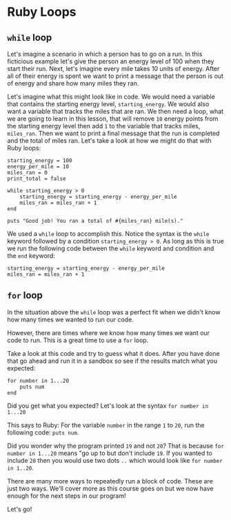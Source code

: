 # Ruby Loops

## `while` loop
Let's imagine a scenario in which a person has to go on a run. In this ficticious example let's give the person an energy level of 100 when they start their run. Next, let's imagine every mile takes 10 units of energy. After all of their energy is spent we want to print a message that the person is out of energy and share how many miles they ran. 

Let's imagine what this might look like in code. We would need a variable that contains the starting energy level, `starting_energy`. We would also want a variable that tracks the miles that are ran. We then need a loop, what we are going to learn in this lesson, that will remove `10` energy points from the starting energy level then add `1` to the variable that tracks miles, `miles_ran`. Then we want to print a final message that the run is completed and the total of miles ran. Let's take a look at how we might do that with Ruby loops:

```
starting_energy = 100
energy_per_mile = 10
miles_ran = 0
print_total = false 

while starting_energy > 0
    starting_energy = starting_energy - energy_per_mile
    miles_ran = miles_ran + 1
end

puts "Good job! You ran a total of #{miles_ran} mile(s)."
```

We used a `while` loop to accomplish this. Notice the syntax is the `while` keyword followed by a condition `starting_energy > 0`. As long as this is true we run the following code between the `while` keyword and condition and the `end` keyword:
```
starting_energy = starting_energy - energy_per_mile
miles_ran = miles_ran + 1
```

## `for` loop
In the situation above the `while` loop was a perfect fit when we didn't know how many times we wanted to run our code. 

However, there are times where we know how many times we want our code to run. This is a great time to use a `for` loop.

Take a look at this code and try to guess what it does. After you have done that go ahead and run it in a sandbox so see if the results match what you expected:
```
for number in 1...20
    puts num
end
```

Did you get what you expected? Let's look at the syntax `for number in 1...20`

This says to Ruby: For the variable `number` in the range `1` to `20`, run the following code: `puts num`.

Did you wonder why the program printed `19` and not `20`?
That is because `for number in 1...20` means "go up to but don't include `19`. If you wanted to include `20` then you would use two dots `..` which would look like `for number in 1..20`.

There are many more ways to repeatedly run a block of code. These are just two ways. We'll cover more as this course goes on but we now have enough for the next steps in our program! 

Let's go!



